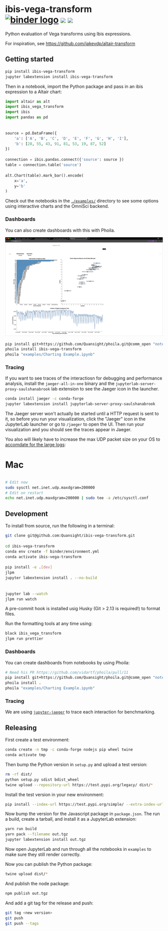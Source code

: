 # ibis-vega-transform <br /> [![binder logo](https://beta.mybinder.org/badge.svg)](https://mybinder.org/v2/gh/Quansight/ibis-vega-transform/master?urlpath=lab/tree/examples/vega-compiler.ipynb) [![](https://img.shields.io/pypi/v/ibis-vega-transform.svg?style=flat-square)](https://pypi.python.org/pypi/ibis-vega-transform) [![](https://img.shields.io/npm/v/ibis-vega-transform.svg?style=flat-square)](https://www.npmjs.com/package/ibis-vega-transform)

Python evaluation of Vega transforms using Ibis expressions.

For inspiration, see https://github.com/jakevdp/altair-transform

## Getting started

```sh
pip install ibis-vega-transform
jupyter labextension install ibis-vega-transform
```

Then in a notebook, import the Python package and pass in an ibis expression
to a Altair chart:

```python
import altair as alt
import ibis_vega_transform
import ibis
import pandas as pd


source = pd.DataFrame({
    'a': ['A', 'B', 'C', 'D', 'E', 'F', 'G', 'H', 'I'],
    'b': [28, 55, 43, 91, 81, 53, 19, 87, 52]
})

connection = ibis.pandas.connect({'source': source })
table = connection.table('source')

alt.Chart(table).mark_bar().encode(
    x='a',
    y='b'
)
```

Check out the notebooks in the [`./examples/`](./examples/) directory to see
some options using interactive charts and the OmniSci backend.

### Dashboards

You can also create dashboards with this with Phoila.

![](./docs/dashboard.png)

```sh
pip install git+https://github.com/Quansight/phoila.git@comm_open "notebook<6.0"
phoila install ibis-vega-transform
phoila "examples/Charting Example.ipynb"
```

### Tracing

If you want to see traces of the interactiosn for debugging and performance analysis,
install the `jaeger-all-in-one` binary and the `jupyterlab-server-proxy-saulshanabrook`
lab extension to see the Jaeger icon in the launcher.

```bash
conda install jaeger -c conda-forge
jupyter labextension install jupyterlab-server-proxy-saulshanabrook
```

The Jaeger server won't actually be started until a HTTP request is sent to it,
so before you run your visualization, click the "Jaeger" icon in the JupyterLab launcher or go to
`/jaeger` to open the UI. Then run your visualization and you should see the traces appear in Jaeger.

You also will likely have to increase the max UDP packet size on your OS to [accomdate for the large logs](https://github.com/jaegertracing/jaeger-client-node/issues/124#issuecomment-324222456):

# Mac

##

```sh
# Edit now
sudo sysctl net.inet.udp.maxdgram=200000
# Edit on restart
echo net.inet.udp.maxdgram=200000 | sudo tee -a /etc/sysctl.conf
```

## Development

To install from source, run the following in a terminal:

```sh
git clone git@github.com:Quansight/ibis-vega-transform.git

cd ibis-vega-transform
conda env create -f binder/environment.yml
conda activate ibis-vega-transform

pip install -e .[dev]
jlpm
jupyter labextension install . --no-build


jupyter lab --watch
jlpm run watch
```

A pre-commit hook is installed usig Husky (Git > 2.13 is required!) to format files.

Run the formatting tools at any time using:

```sh
black ibis_vega_transform
jlpm run prettier
```

### Dashboards

You can create dashboards from notebooks by using Phoila:

```sh
# Need his PR https://github.com/vidartf/phoila/pull/11
pip install git+https://github.com/Quansight/phoila.git@comm_open "notebook<6.0"
phoila install .
phoila "examples/Charting Example.ipynb"
```

### Tracing

We are using [`jupyter-jaeger`](https://github.com/Quansight/jupyter-jaeger) to trace each interaction
for benchmarking.

## Releasing

First create a test environment:

```bash
conda create -n tmp -c conda-forge nodejs pip wheel twine
conda activate tmp
```

Then bump the Python version in `setup.py` and upload a test version:

```bash
rm -rf dist/
python setup.py sdist bdist_wheel
twine upload --repository-url https://test.pypi.org/legacy/ dist/*
```

Install the test version in your new environment:

```bash
pip install --index-url https://test.pypi.org/simple/ --extra-index-url https://pypi.org/simple ibis-vega-transform
```

Now bump the version for the Javascript package in `package.json`. The run a build,
create a tarball, and install it as a JupyterLab extension:

```bash
yarn run build
yarn pack --filename out.tgz
jupyter labextension install out.tgz
```

Now open JupyterLab and run through all the notebooks in `examples` to make sure
they still render correctly.

Now you can publish the Python package:

```bash
twine upload dist/*
```

And publish the node package:

```bash
npm publish out.tgz
```

And add a git tag for the release and push:

```bash
git tag <new version>
git push
git push --tags
```
